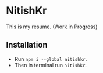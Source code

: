 # NitishKr

This is my resume. (Work in Progress)

## Installation

- Run `npm i --global nitishkr`.
- Then in terminal run `nitishkr`.